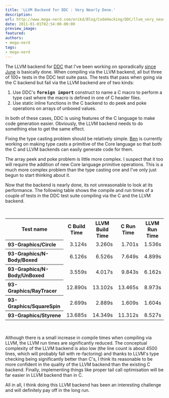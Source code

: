 ```yaml
---
title: 'LLVM Backend for DDC : Very Nearly Done.'
description:
url: http://www.mega-nerd.com/erikd/Blog/CodeHacking/DDC/llvm_very_nearly_done.html
date: 2011-01-01T02:54:00-00:00
preview_image:
featured:
authors:
- mega-nerd
tags:
- mega-nerd
---
```




<p>
The LLVM backend for
	<a href="http://disciple.ouroborus.net/">
	DDC</a>
that I've been working on sporadically
	<a href="http://www.mega-nerd.com/erikd/Blog/CodeHacking/DDC/llvm_backend.html">
	since June</a>
is basically done.
When compiling via the LLVM backend, all but three of 100+ tests in the DDC
test suite pass.
The tests that pass when going via the C backend but fail via the LLVM backend
are of two kinds:
</p>

<ol>
	<li>Use DDC's <tt><b>foreign import</b></tt> construct to name a C macro
		 to perform a type cast where the macro is defined in one of C header
		 files.
		</li>
	<li>Use static inline functions in the C backend to do peek and poke
		operations on arrays of unboxed values.
		</li>
</ol>

<p>
In both of these cases, DDC is using features of the C language to make code
generation easier.
Obviously, the LLVM backend needs to do something else to get the same effect.
</p>

<p>
Fixing the type casting problem should be relatively simple.
<a href="http://www.cse.unsw.edu.au/~benl/">
	Ben</a>
is currently working on making type casts a primitive of the Core language
so that both the C and LLVM backends can easily generate code for them.
</p>

<p>
The array peek and poke problem is little more complex.
I suspect that it too will require the addition of new Core language primitive
operations.
This is a much more complex problem than the type casting one and I've only just
begun to start thinking about it.
</p>

<p>
Now that the backend is nearly done, its not unreasonable to look at its
performance.
The following table shows the compile and run times of a couple of tests in the
DDC test suite compiling via the C and the LLVM backend.
</p>

<br/>

<center>
<table class="simple">
	<tr>
		<th>Test name</th>
			<th>C Build Time</th>
			<th>LLVM Build Time</th>
			<th>C Run Time</th>
			<th>LLVM Run Time</th>
	</tr>
	<tr>
		<th align="left">93-Graphics/Circle</th>
			<td align="right">3.124s</td>
			<td align="right">3.260s</td>
			<td align="right">1.701s</td>
			<td align="right">1.536s</td>
	</tr>
	<tr>
		<th align="left">93-Graphics/N-Body/Boxed</th>
			<td align="right">6.126s</td>
			<td align="right">6.526s</td>
			<td align="right">7.649s</td>
			<td align="right">4.899s</td>
	</tr>
	<tr>
		<th align="left">93-Graphics/N-Body/UnBoxed</th>
			<td align="right">3.559s</td>
			<td align="right">4.017s</td>
			<td align="right">9.843s</td>
			<td align="right">6.162s</td>
	</tr>
	<tr>
		<th align="left">93-Graphics/RayTracer</th>
			<td align="right">12.890s</td>
			<td align="right">13.102s</td>
			<td align="right">13.465s</td>
			<td align="right">8.973s</td>
	</tr>
	<tr>
 		<th align="left">93-Graphics/SquareSpin</th>
			<td align="right">2.699s</td>
			<td align="right">2.889s</td>
			<td align="right">1.609s</td>
			<td align="right">1.604s</td>
	</tr>
	<tr>
		<th align="left">93-Graphics/Styrene</th>
			<td align="right">13.685s</td>
			<td align="right">14.349s</td>
			<td align="right">11.312s</td>
			<td align="right">8.527s</td>
	</tr>

</table>
</center>

<br/>

<p>
Although there is a small increase in compile times when compiling via LLVM, the
LLVM run times are significantly reduced.
The conceptual complexity of the LLVM backend is also low (the line count is
about 4500 lines, which will probably fall with re-factoring) and thanks to
LLVM's type checking being significantly better than C's, I think its reasonable
to be more confident in the quality of the LLVM backend than the existing C
backend.
Finally, implementing things like proper tail call optimisation will be far
easier in LLVM backend than in C.
</p>

<p>
All in all, I think doing this LLVM backend has been an interesting challenge
and will definitely pay off in the long run.
</p>



